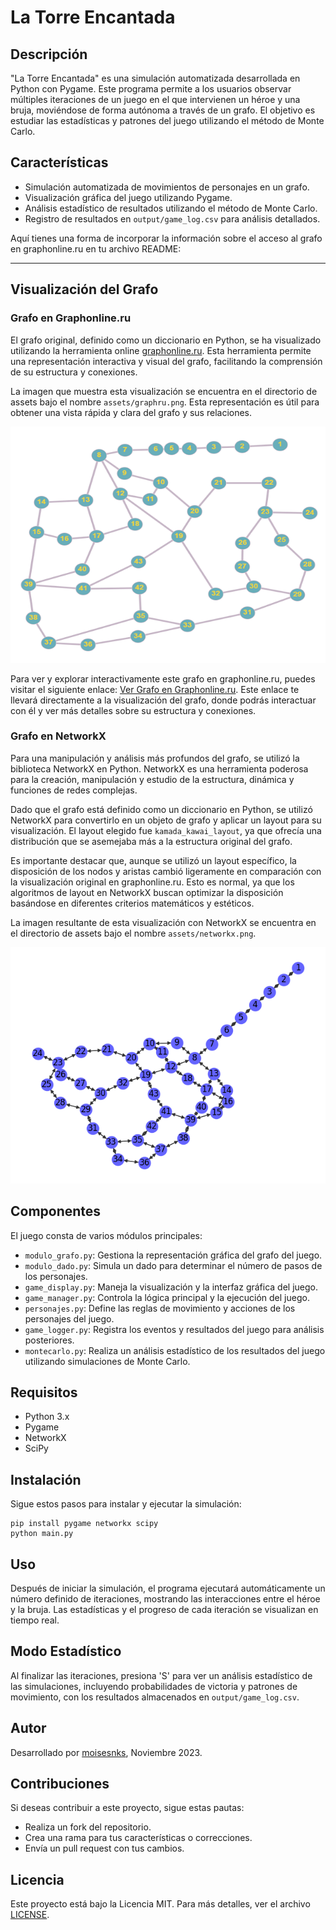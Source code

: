 # La Torre Encantada

## Descripción
"La Torre Encantada" es una simulación automatizada desarrollada en Python con Pygame. Este programa permite a los usuarios observar múltiples iteraciones de un juego en el que intervienen un héroe y una bruja, moviéndose de forma autónoma a través de un grafo. El objetivo es estudiar las estadísticas y patrones del juego utilizando el método de Monte Carlo.

## Características
- Simulación automatizada de movimientos de personajes en un grafo.
- Visualización gráfica del juego utilizando Pygame.
- Análisis estadístico de resultados utilizando el método de Monte Carlo.
- Registro de resultados en `output/game_log.csv` para análisis detallados.

Aquí tienes una forma de incorporar la información sobre el acceso al grafo en graphonline.ru en tu archivo README:

---

## Visualización del Grafo

### Grafo en Graphonline.ru

El grafo original, definido como un diccionario en Python, se ha visualizado utilizando la herramienta online [graphonline.ru](https://graphonline.ru/en/). Esta herramienta permite una representación interactiva y visual del grafo, facilitando la comprensión de su estructura y conexiones.

La imagen que muestra esta visualización se encuentra en el directorio de assets bajo el nombre `assets/graphru.png`. Esta representación es útil para obtener una vista rápida y clara del grafo y sus relaciones.

![Visualización en Graphonline.ru](assets/graphru.png)

Para ver y explorar interactivamente este grafo en graphonline.ru, puedes visitar el siguiente enlace: [Ver Grafo en Graphonline.ru](http://graphonline.ru/es/?graph=uYdBCksPktZJJLpBZZcst). Este enlace te llevará directamente a la visualización del grafo, donde podrás interactuar con él y ver más detalles sobre su estructura y conexiones.

### Grafo en NetworkX

Para una manipulación y análisis más profundos del grafo, se utilizó la biblioteca NetworkX en Python. NetworkX es una herramienta poderosa para la creación, manipulación y estudio de la estructura, dinámica y funciones de redes complejas.

Dado que el grafo está definido como un diccionario en Python, se utilizó NetworkX para convertirlo en un objeto de grafo y aplicar un layout para su visualización. El layout elegido fue `kamada_kawai_layout`, ya que ofrecía una distribución que se asemejaba más a la estructura original del grafo.

Es importante destacar que, aunque se utilizó un layout específico, la disposición de los nodos y aristas cambió ligeramente en comparación con la visualización original en graphonline.ru. Esto es normal, ya que los algoritmos de layout en NetworkX buscan optimizar la disposición basándose en diferentes criterios matemáticos y estéticos.

La imagen resultante de esta visualización con NetworkX se encuentra en el directorio de assets bajo el nombre `assets/networkx.png`.

![Visualización en NetworkX](assets/networkx.png)


## Componentes
El juego consta de varios módulos principales:
- `modulo_grafo.py`: Gestiona la representación gráfica del grafo del juego.
- `modulo_dado.py`: Simula un dado para determinar el número de pasos de los personajes.
- `game_display.py`: Maneja la visualización y la interfaz gráfica del juego.
- `game_manager.py`: Controla la lógica principal y la ejecución del juego.
- `personajes.py`: Define las reglas de movimiento y acciones de los personajes del juego.
- `game_logger.py`: Registra los eventos y resultados del juego para análisis posteriores.
- `montecarlo.py`: Realiza un análisis estadístico de los resultados del juego utilizando simulaciones de Monte Carlo.

## Requisitos
- Python 3.x
- Pygame
- NetworkX
- SciPy

## Instalación
Sigue estos pasos para instalar y ejecutar la simulación:
```
pip install pygame networkx scipy
python main.py
```

## Uso
Después de iniciar la simulación, el programa ejecutará automáticamente un número definido de iteraciones, mostrando las interacciones entre el héroe y la bruja. Las estadísticas y el progreso de cada iteración se visualizan en tiempo real.

## Modo Estadístico
Al finalizar las iteraciones, presiona 'S' para ver un análisis estadístico de las simulaciones, incluyendo probabilidades de victoria y patrones de movimiento, con los resultados almacenados en `output/game_log.csv`.

## Autor
Desarrollado por [moisesnks](https://github.com/moisesnks), Noviembre 2023.


## Contribuciones
Si deseas contribuir a este proyecto, sigue estas pautas:
- Realiza un fork del repositorio.
- Crea una rama para tus características o correcciones.
- Envía un pull request con tus cambios.

## Licencia
Este proyecto está bajo la Licencia MIT. Para más detalles, ver el archivo [LICENSE](LICENSE).
